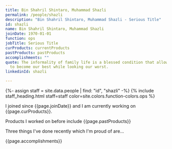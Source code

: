 ```yaml
---
title: Bin Shahril Shintaro, Muhammad Shazli
permalink: /people/shazli
description: "Bin Shahril Shintaro, Muhammad Shazli - Serious Title"
id: shazli
name: Bin Shahril Shintaro, Muhammad Shazli
joinDate: 1970-01-01
function: ops
jobTitle: Serious Title
curProducts: currentProducts
pastProducts: pastProducts
accomplishments: ""
quote: The informality of family life is a blessed condition that allows us all
  to become our best while looking our worst.
linkedinId: shazli

---
```


{%- assign staff = site.data.people | find: "id", "shazli" -%}
{% include staff_heading.html staff=staff color=site.colors.function-colors.ops %}

<p>I joined since {{page.joinDate}} and I am currently working on {{page.curProducts}}.</p>

<p>Products I worked on before include {{page.pastProducts}}</p>

<p>Three things I've done recently which I'm proud of are...</p>
{{page.accomplishments}}
